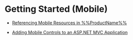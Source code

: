﻿<!--
|metadata|
{
    "fileName": "mobile-getting-started",
    "controlName": "",
    "tags": []
}
|metadata|
-->

# Getting Started (Mobile)

-   [Referencing Mobile Resources in %%ProductName%%](Referencing-Mobile-Resources-in-NetAdvantage-for-jQuery.html)

-   [Adding Mobile Controls to an ASP.NET MVC Application](Adding-Mobile-Ignite-UI-Controls-to-an-ASP.NET-MVC-Application.html)
